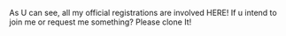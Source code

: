 As U can see, all my official registrations are involved HERE!
If u intend to join me or request me something? Please clone It!
